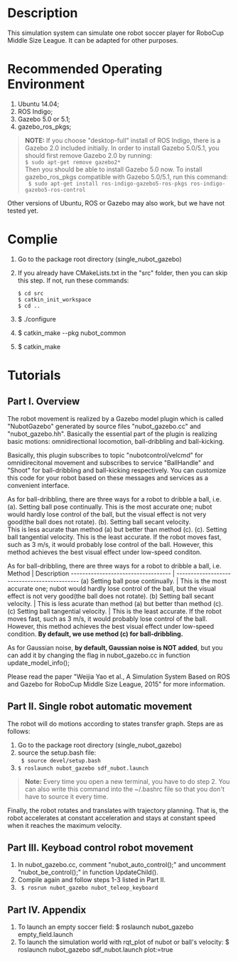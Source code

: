 # Description 
This simulation system can simulate one robot soccer player for RoboCup Middle Size League. It can be adapted for other purposes.

# Recommended Operating Environment
1. Ubuntu 14.04; 
2. ROS Indigo; 
3. Gazebo 5.0 or 5.1;
4. gazebo_ros_pkgs;

> **NOTE:** 
> If you choose "desktop-full" install of ROS Indigo, there is a Gazebo 2.0 included initially. In order to install Gazebo 5.0/5.1, you should first remove Gazebo 2.0 by running:   
` $ sudo apt-get remove gazebo2* `  
> Then you should be able to install Gazebo 5.0 now. To install gazebo_ros_pkgs compatible with Gazebo
> 5.0/5.1, run this command:  
` $ sudo apt-get install ros-indigo-gazebo5-ros-pkgs ros-indigo-gazebo5-ros-control`

    
Other versions of Ubuntu, ROS or Gazebo may also work, but we have not tested yet.

# Complie
1. Go to the package root directory (single_nubot_gazebo)
2. If you already have CMakeLists.txt in the "src" folder, then you can skip this step. 
   If not, run these commands:
       
    ```
    $ cd src
    $ catkin_init_workspace
    $ cd ..
    ```
3. $ ./configure
4. $ catkin_make --pkg nubot_common
5. $ catkin_make

# Tutorials

## Part I. Overview
The robot movement is realized by a Gazebo model plugin which is called "NubotGazebo" generated by source files "nubot_gazebo.cc" and "nubot_gazebo.hh". Basically the essential part of the plugin is realizing basic motions: omnidirectional locomotion, ball-dribbling and ball-kicking.

Basically, this plugin subscribes to topic "nubotcontrol/velcmd" for omnidirecitonal movement and subscribes to service "BallHandle" and "Shoot" for ball-dribbling and ball-kicking respectively. You can customize this code for your robot based on these messages and services as a convenient interface.

As for ball-dribbling, there are three ways for a robot to dribble a ball, i.e.
(a). Setting ball pose continually. 
This is the most accurate one; nubot would hardly lose control of the ball, but the visual effect is not very good(the ball does not rotate).
(b). Setting ball secant velocity.  
This is less acurate than method (a) but better than method (c). 
(c). Setting ball tangential velocity. 
This is the least accurate. If the robot moves fast, such as 3 m/s, it would probably lose control of the ball. However, this method achieves the best visual effect under low-speed conditon.
            
As for ball-dribbling, there are three ways for a robot to dribble a ball, i.e.  
Method                              |  Description
----------------------------------- | --------------------------------------------
(a) Setting ball pose continually.  | This is the most accurate one; nubot would hardly lose control of the ball, but the visual effect is not very good(the ball does not rotate).
(b) Setting ball secant velocity.  | This is less acurate than method (a) but better than method (c). 
(c) Setting ball tangential velocity. | This is the least accurate. If the robot moves fast, such as 3 m/s, it would probably lose control of the ball. However, this method achieves the best visual effect under low-speed condition.
**By default, we use method (c) for ball-dribbling.**
    
 As for Gaussian noise, **by default, Gaussian noise is NOT added**, but you can add it by changing the flag in nubot_gazebo.cc in function update_model_info();
         
Please read the paper "Weijia Yao et al., A Simulation System Based on ROS and Gazebo for RoboCup Middle Size League, 2015" for more information.
 
## Part II. Single robot automatic movement
 The robot will do motions according to states transfer graph. Steps are as follows:
 1. Go to the package root directory (single_nubot_gazebo)
 2. source the setup.bash file:   
   ` $ source devel/setup.bash`
 3.  `$ roslaunch nubot_gazebo sdf_nubot.launch`  
>  **Note:** Every time you open a new terminal, you have to do step 2. You can also write this command into the ~/.bashrc file so that you don't have to source it every time.

Finally, the robot rotates and translates with trajectory planning. That is, the robot accelerates at constant acceleration and stays at constant speed when it reaches the maximum velocity.
 
## Part III. Keyboad control robot movement
 1. In nubot_gazebo.cc, comment "nubot_auto_control();" and uncomment "nubot_be_control();" in function UpdateChild().
 2. Compile again and follow steps 1-3 listed in Part II.
 3. ` $ rosrun nubot_gazebo nubot_teleop_keyboard`
 
## Part IV. Appendix
  1. To launch an empty soccer field: $ roslaunch nubot_gazebo empty_field.launch
  2. To launch the simulation world with rqt_plot of nubot or ball's velocity:
        $ roslaunch nubot_gazebo sdf_nubot.launch plot:=true
